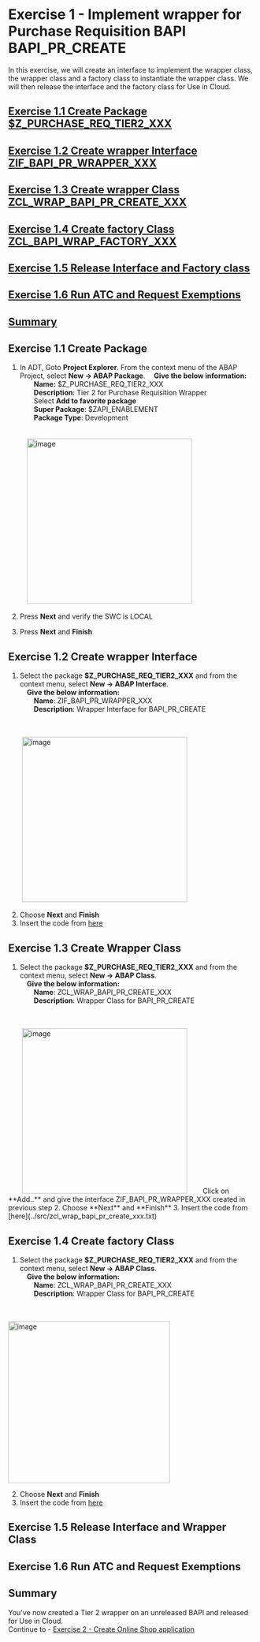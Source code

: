 # Exercise 1 - Implement wrapper for Purchase Requisition BAPI BAPI_PR_CREATE
In this exercise, we will create an interface to implement the wrapper class, the wrapper class and a factory class to instantiate the wrapper class. We will then release the interface and the factory class for Use in Cloud.
  
## [Exercise 1.1 Create Package $Z_PURCHASE_REQ_TIER2_XXX](#exercise-11-create-package) 
## [Exercise 1.2 Create wrapper Interface ZIF_BAPI_PR_WRAPPER_XXX](#exercise-12-create-wrapper-interface)
## [Exercise 1.3 Create wrapper Class ZCL_WRAP_BAPI_PR_CREATE_XXX](#exercise-13-create-wrapper-class)  
## [Exercise 1.4 Create factory Class ZCL_BAPI_WRAP_FACTORY_XXX](#exercise-14-create-factory-class)  
## [Exercise 1.5 Release Interface and Factory class](#exercise-15-release-interface-and-factory-class) 
## [Exercise 1.6 Run ATC and Request Exemptions](#exercise-16-run-atc-and-request-exemptions) 
## [Summary](#summary)


## Exercise 1.1 Create Package
1. In ADT, Goto **Project Explorer**. From the context menu of the ABAP Project, select **New -> ABAP Package**.
   &emsp;**Give the below information:**  
   &emsp;&emsp;**Name:** $Z_PURCHASE_REQ_TIER2_XXX  
   &emsp;&emsp;**Description**: Tier 2 for Purchase Requisition Wrapper  
   &emsp;&emsp;Select **Add to favorite package**  
   &emsp;&emsp;**Super Package**: $ZAPI_ENABLEMENT   
   &emsp;&emsp;**Package Type**: Development
   <br>
   <br>  
   &emsp;<img width="335" alt="image" src="https://github.com/SAP-samples/teched2023-DT168/assets/102820487/d7b2fee7-6556-4b31-8386-aaa018df1c24">
   
1. Press **Next** and verify the SWC is LOCAL
2. Press **Next** and **Finish**

## Exercise 1.2 Create wrapper Interface  
1. Select the package **$Z_PURCHASE_REQ_TIER2_XXX** and from the context menu, select **New -> ABAP Interface**.  
&emsp;**Give the below information:**  
&emsp;&emsp;**Name**: ZIF_BAPI_PR_WRAPPER_XXX  
&emsp;&emsp;**Description**: Wrapper Interface for BAPI_PR_CREATE  
<br>
<br>  
&emsp;&emsp;<img width="335" alt="image" src="https://github.com/SAP-samples/teched2023-DT168/assets/102820487/f7d54fd5-cf22-463b-95d7-186b7934c149">

2. Choose **Next** and **Finish**  
3. Insert the code from [here](../src/zif_bapi_pr_wrapper_xxx.txt) 
   
## Exercise 1.3 Create Wrapper Class   
1. Select the package **$Z_PURCHASE_REQ_TIER2_XXX** and from the context menu, select **New -> ABAP Class**.  
&emsp;**Give the below information:**  
&emsp;&emsp;**Name**: ZCL_WRAP_BAPI_PR_CREATE_XXX  
&emsp;&emsp;**Description**: Wrapper Class for BAPI_PR_CREATE
<br>
<br> 
&emsp;&emsp;<img width="335" alt="image" src=https://github.com/SAP-samples/teched2023-DT168/assets/102820487/241e1453-aee9-4608-bcc7-9b31ed6ab4de)>    
&emsp;&emsp;Click on **Add..** and give the interface ZIF_BAPI_PR_WRAPPER_XXX created in previous step  
2. Choose **Next** and **Finish**  
3. Insert the code from [here](../src/zcl_wrap_bapi_pr_create_xxx.txt)
    
## Exercise 1.4 Create factory Class  
1. Select the package **$Z_PURCHASE_REQ_TIER2_XXX** and from the context menu, select **New -> ABAP Class**.  
&emsp;**Give the below information:**  
&emsp;&emsp;**Name**: ZCL_WRAP_BAPI_PR_CREATE_XXX  
&emsp;&emsp;**Description**: Wrapper Class for BAPI_PR_CREATE  
<br>
<br> 
<img width="328" alt="image" src="https://github.com/SAP-samples/teched2023-DT168/assets/102820487/85100e91-acf4-4026-8a54-0e48221d4487">

2. Choose **Next** and **Finish**  
3. Insert the code from [here](../src/zcl_bapi_wrap_factory_xxx.txt)  
## Exercise 1.5 Release Interface and Wrapper Class       
## Exercise 1.6 Run ATC and Request Exemptions        
## Summary       
You've now created a Tier 2 wrapper on an unreleased BAPI and released for Use in Cloud.  
Continue to - [Exercise 2 - Create Online Shop application](../ex2/README.md)  
